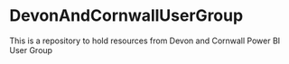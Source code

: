 # DevonAndCornwallUserGroup
This is a repository to hold resources from Devon and Cornwall Power BI User Group
